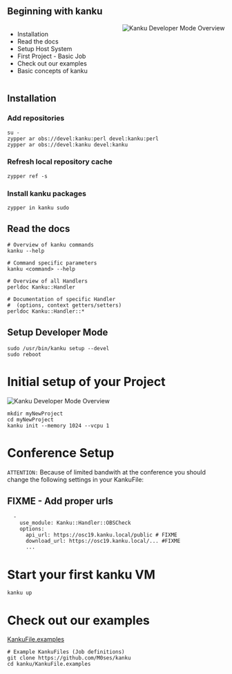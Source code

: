 <!-- .slide: data-state="normal" id="kanku-beginning" data-menu-title="Beginning with kanku" -->
## Beginning with kanku

<div
  style="display:flex;"
>
<div
  style="display:table-cell;vertical-align:top;width: 50%;"
>
  <ul>
    <li>Installation</li>
    <li>Read the docs</li>
    <li>Setup Host System</li>
    <li>First Project - Basic Job</li>
    <li>Check out our examples</li>
    <li>Basic concepts of kanku</li>
  </ul>
</div>
<div
  style="display:table-cell;vertical-align:top;width: 50%;text-align: right;"
>
<img 
  alt="Kanku Developer Mode Overview" 
  src="images/kanku-logo/kanku-tech-dev-mode.png"
/>
</div>
</div>


<!-- .slide: data-state="normal" id="kanku-installation" data-menu-title="Kanku Installation" -->
## Installation

### Add repositories

```none
su -
zypper ar obs://devel:kanku:perl devel:kanku:perl
zypper ar obs://devel:kanku devel:kanku
```

### Refresh local repository cache

```none
zypper ref -s
```

### Install kanku packages

```none
zypper in kanku sudo
```


<!-- .slide: data-state="normal" id="kanku-docs" data-menu-title="Kanku Documentation" -->
## Read the docs

```
# Overview of kanku commands
kanku --help
```
```
# Command specific parameters 
kanku <command> --help 
```
```
# Overview of all Handlers
perldoc Kanku::Handler
```
```
# Documentation of specific Handler 
#  (options, context getters/setters)
perldoc Kanku::Handler::*
```


<!-- .slide: data-state="normal" id="kanku-setup-devel" data-menu-title="Kanku Setup (Developer Mode)" -->
## Setup Developer Mode

```none
sudo /usr/bin/kanku setup --devel
sudo reboot
```


<!-- .slide: data-state="normal" id="kanku-init" data-menu-title="Kanku Initialize Project" -->
# Initial setup of your Project

<img 
  alt="Kanku Developer Mode Overview" 
  src="images/developer-mode.svg"
/>

```none
mkdir myNewProject
cd myNewProject
kanku init --memory 1024 --vcpu 1
```


<!-- .slide: data-state="normal" id="kanku-init" data-menu-title="Kanku Initialize Project" -->
# Conference Setup

`ATTENTION:` Because of limited bandwith at the conference you should change the following settings in your KankuFile:

## FIXME - Add proper urls
```
  -
    use_module: Kanku::Handler::OBSCheck
    options:
      api_url: https://osc19.kanku.local/public # FIXME
      download_url: https://osc19.kanku.local/... #FIXME
      ...
```


<!-- .slide: data-state="normal" id="kanku-init" data-menu-title="Kanku Initialize Project" -->

# Start your first kanku VM

```
kanku up
```


<!-- .slide: data-state="normal" id="kanku-examples" data-menu-title="Kanku Example Job Files" -->
# Check out our examples

[KankuFile.examples](https://github.com/M0ses/kanku/tree/master/KankuFile.examples)

```
# Example KankuFiles (Job definitions)
git clone https://github.com/M0ses/kanku
cd kanku/KankuFile.examples
```
